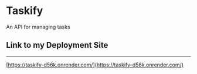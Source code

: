 # Taskify
An API for managing tasks

## Link to my Deployment Site
---
[https://taskify-d56k.onrender.com/](https://taskify-d56k.onrender.com/)
